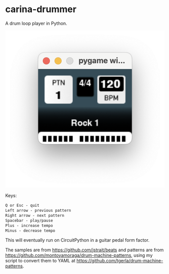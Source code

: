 # carina-drummer
A drum loop player in Python.

![Screenshot](screenshot.png)

Keys:

```
Q or Esc - quit
Left arrow - previous pattern
Right arrow - next pattern
Spacebar - play/pause
Plus - increase tempo
Minus - decrease tempo
```

This will eventually run on CircuitPython in a guitar pedal form factor.

The samples are from https://github.com/jstrait/beats and patterns are from https://github.com/montoyamoraga/drum-machine-patterns, using my script to convert them to YAML at https://github.com/tgerla/drum-machine-patterns. 
